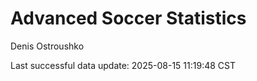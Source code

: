 # Advanced Soccer Statistics
Denis Ostroushko

<!-- gfm -->

Last successful data update: 2025-08-15 11:19:48 CST

